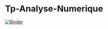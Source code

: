 # Tp-Analyse-Numerique
[![Binder](https://mybinder.org/badge_logo.svg)](https://mybinder.org/v2/gh/amine631/Tp-Analyse-Numerique/main) 
